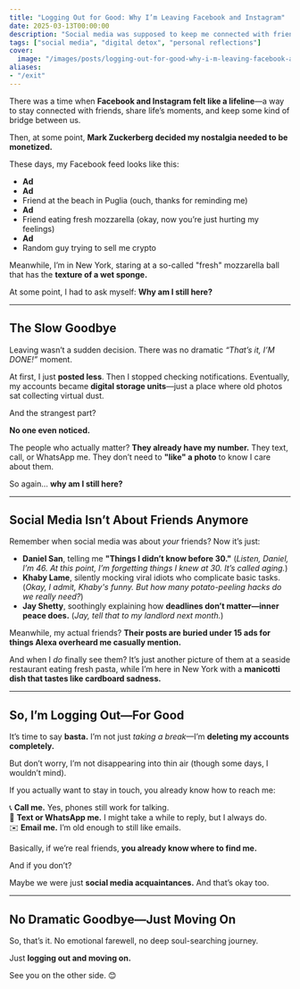 ```yaml
---
title: "Logging Out for Good: Why I’m Leaving Facebook and Instagram"
date: 2025-03-13T00:00:00
description: "Social media was supposed to keep me connected with friends. Instead, it's just ads, strangers, and reminders of things I can't have anymore."
tags: ["social media", "digital detox", "personal reflections"]
cover:
  image: "/images/posts/logging-out-for-good-why-i-m-leaving-facebook-and-instagram.png"
aliases:
- "/exit"
---
```

There was a time when **Facebook and Instagram felt like a lifeline**—a way to stay connected with friends, share life’s moments, and keep some kind of bridge between us.  

Then, at some point, **Mark Zuckerberg decided my nostalgia needed to be monetized.**  

These days, my Facebook feed looks like this:  

- **Ad**  
- **Ad**  
- Friend at the beach in Puglia (ouch, thanks for reminding me)  
- **Ad**  
- Friend eating fresh mozzarella (okay, now you’re just hurting my feelings)  
- **Ad**  
- Random guy trying to sell me crypto  

Meanwhile, I’m in New York, staring at a so-called "fresh" mozzarella ball that has the **texture of a wet sponge.**  

At some point, I had to ask myself: **Why am I still here?**  

---

## **The Slow Goodbye**  

Leaving wasn’t a sudden decision. There was no dramatic *“That’s it, I’M DONE!”* moment.  

At first, I just **posted less**. Then I stopped checking notifications. Eventually, my accounts became **digital storage units**—just a place where old photos sat collecting virtual dust.  

And the strangest part?  

**No one even noticed.**  

The people who actually matter? **They already have my number.** They text, call, or WhatsApp me. They don’t need to **"like" a photo** to know I care about them.  

So again... **why am I still here?**  

---

## **Social Media Isn’t About Friends Anymore**  

Remember when social media was about *your* friends? Now it’s just:  

- **Daniel San**, telling me **"Things I didn’t know before 30."** (*Listen, Daniel, I’m 46. At this point, I’m forgetting things I knew at 30. It’s called aging.*)  
- **Khaby Lame**, silently mocking viral idiots who complicate basic tasks. (*Okay, I admit, Khaby's funny. But how many potato-peeling hacks do we really need?*)  
- **Jay Shetty**, soothingly explaining how **deadlines don’t matter—inner peace does.** (*Jay, tell that to my landlord next month.*)  

Meanwhile, my actual friends? **Their posts are buried under 15 ads for things Alexa overheard me casually mention.**  

And when I *do* finally see them? It’s just another picture of them at a seaside restaurant eating fresh pasta, while I’m here in New York with a **manicotti dish that tastes like cardboard sadness.**  

---

## **So, I’m Logging Out—For Good**  

It’s time to say **basta.** I’m not just *taking a break*—I’m **deleting my accounts completely.**  

But don’t worry, I’m not disappearing into thin air (though some days, I wouldn’t mind).  

If you actually want to stay in touch, you already know how to reach me:  

📞 **Call me.** Yes, phones still work for talking.  
💬 **Text or WhatsApp me.** I might take a while to reply, but I always do.  
✉️ **Email me.** I’m old enough to still like emails.  

Basically, if we’re real friends, **you already know where to find me.**  

And if you don’t?  

Maybe we were just **social media acquaintances.** And that’s okay too.  

---

## **No Dramatic Goodbye—Just Moving On**  

So, that’s it. No emotional farewell, no deep soul-searching journey.  

Just **logging out and moving on.**  

See you on the other side. 😊  